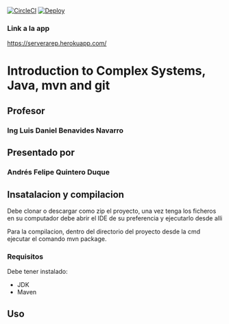 [![CircleCI](https://circleci.com/gh/andresQD/Arep_lab03.svg?style=svg)](https://circleci.com/gh/andresQD/Arep_lab03)
[![Deploy](https://www.herokucdn.com/deploy/button.svg)](https://serverarep.herokuapp.com/)
### Link a la app
https://serverarep.herokuapp.com/

# Introduction to Complex Systems, Java, mvn and git
## Profesor 
### Ing Luis Daniel Benavides Navarro
## Presentado por 
### Andrés Felipe Quintero Duque

## Insatalacion y compilacion
Debe clonar o descargar como zip el proyecto, una vez tenga los ficheros en su computador debe abrir el IDE de su preferencia y ejecutarlo desde alli

Para la compilacion, dentro del directorio del proyecto desde la cmd ejecutar el comando mvn package.

### Requisitos
Debe tener instalado:
* JDK 
* Maven 
## Uso 
